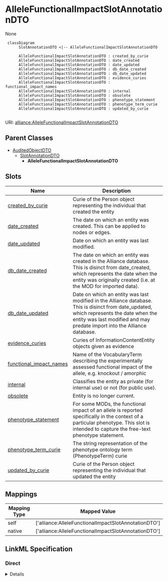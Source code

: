 # AlleleFunctionalImpactSlotAnnotationDTO

None


```mermaid
 classDiagram
      SlotAnnotationDTO <|-- AlleleFunctionalImpactSlotAnnotationDTO
      
      AlleleFunctionalImpactSlotAnnotationDTO : created_by_curie
      AlleleFunctionalImpactSlotAnnotationDTO : date_created
      AlleleFunctionalImpactSlotAnnotationDTO : date_updated
      AlleleFunctionalImpactSlotAnnotationDTO : db_date_created
      AlleleFunctionalImpactSlotAnnotationDTO : db_date_updated
      AlleleFunctionalImpactSlotAnnotationDTO : evidence_curies
      AlleleFunctionalImpactSlotAnnotationDTO : functional_impact_names
      AlleleFunctionalImpactSlotAnnotationDTO : internal
      AlleleFunctionalImpactSlotAnnotationDTO : obsolete
      AlleleFunctionalImpactSlotAnnotationDTO : phenotype_statement
      AlleleFunctionalImpactSlotAnnotationDTO : phenotype_term_curie
      AlleleFunctionalImpactSlotAnnotationDTO : updated_by_curie
      

```



URI: [alliance:AlleleFunctionalImpactSlotAnnotationDTO](http://alliancegenome.org/AlleleFunctionalImpactSlotAnnotationDTO)


## Parent Classes

* [AuditedObjectDTO](AuditedObjectDTO.md)
    * [SlotAnnotationDTO](SlotAnnotationDTO.md)
        * **AlleleFunctionalImpactSlotAnnotationDTO**




<!-- no inheritance hierarchy -->


## Slots

| Name | Description  |
| ---  | ---  |
| [created_by_curie](created_by_curie.md) | Curie of the Person object representing the individual that created the entity |
| [date_created](date_created.md) | The date on which an entity was created. This can be applied to nodes or edges. |
| [date_updated](date_updated.md) | Date on which an entity was last modified. |
| [db_date_created](db_date_created.md) | The date on which an entity was created in the Alliance database.  This is disinct from date_created, which represents the date when the entity was originally created (i.e. at the MOD for imported data). |
| [db_date_updated](db_date_updated.md) | Date on which an entity was last modified in the Alliance database.  This is disinct from date_updated, which represents the date when the entity was last modified and may predate import into the Alliance database. |
| [evidence_curies](evidence_curies.md) | Curies of InformationContentEntity objects given as evidence |
| [functional_impact_names](functional_impact_names.md) | Name of the VocabularyTerm describing the experimentally assessed functional impact of the allele, e.g. knockout / amorphic |
| [internal](internal.md) | Classifies the entity as private (for internal use) or not (for public use). |
| [obsolete](obsolete.md) | Entity is no longer current. |
| [phenotype_statement](phenotype_statement.md) | For some MODs, the functional impact of an allele is reported specifically in the context of a particular phenotype. This slot is intended to capture the free-text phenotype statement. |
| [phenotype_term_curie](phenotype_term_curie.md) | The string representation of the phenotype ontology term (PhenotypeTerm) curie |
| [updated_by_curie](updated_by_curie.md) | Curie of the Person object representing the individual that updated the entity |


## Mappings

| Mapping Type | Mapped Value |
| ---  | ---  |
| self | ['alliance:AlleleFunctionalImpactSlotAnnotationDTO'] |
| native | ['alliance:AlleleFunctionalImpactSlotAnnotationDTO'] |




## LinkML Specification

<!-- TODO: investigate https://stackoverflow.com/questions/37606292/how-to-create-tabbed-code-blocks-in-mkdocs-or-sphinx -->

### Direct

<details>
```yaml
name: AlleleFunctionalImpactSlotAnnotationDTO
from_schema: https://github.com/alliance-genome/agr_curation_schema/src/schema/alleleDTO
is_a: SlotAnnotationDTO
slots:
- functional_impact_names
- phenotype_term_curie
- phenotype_statement
slot_usage:
  phenotype_term:
    name: phenotype_term
    description: For some MODs, the functional impact of an allele is reported specifically
      in the context of a particular phenotype. This slot is intended to capture the
      PhenotypeTerm.
    required: false
  phenotype_statement:
    name: phenotype_statement
    description: For some MODs, the functional impact of an allele is reported specifically
      in the context of a particular phenotype. This slot is intended to capture the
      free-text phenotype statement.
    domain_of:
    - AlleleFunctionalImpactSlotAnnotation
    - AlleleInheritanceModeSlotAnnotation
    - AlleleFunctionalImpactSlotAnnotationDTO
    - AlleleInheritanceModeSlotAnnotationDTO
    required: false

```
</details>

### Induced

<details>
```yaml
name: AlleleFunctionalImpactSlotAnnotationDTO
from_schema: https://github.com/alliance-genome/agr_curation_schema/src/schema/alleleDTO
is_a: SlotAnnotationDTO
slot_usage:
  phenotype_term:
    name: phenotype_term
    description: For some MODs, the functional impact of an allele is reported specifically
      in the context of a particular phenotype. This slot is intended to capture the
      PhenotypeTerm.
    required: false
  phenotype_statement:
    name: phenotype_statement
    description: For some MODs, the functional impact of an allele is reported specifically
      in the context of a particular phenotype. This slot is intended to capture the
      free-text phenotype statement.
    domain_of:
    - AlleleFunctionalImpactSlotAnnotation
    - AlleleInheritanceModeSlotAnnotation
    - AlleleFunctionalImpactSlotAnnotationDTO
    - AlleleInheritanceModeSlotAnnotationDTO
    required: false
attributes:
  functional_impact_names:
    name: functional_impact_names
    description: Name of the VocabularyTerm describing the experimentally assessed
      functional impact of the allele, e.g. knockout / amorphic
    from_schema: https://github.com/alliance-genome/agr_curation_schema/src/schema/alleleDTO
    domain: AlleleFunctionalImpactSlotAnnotationDTO
    multivalued: true
    alias: functional_impact_names
    owner: AlleleFunctionalImpactSlotAnnotationDTO
    domain_of:
    - AlleleFunctionalImpactSlotAnnotationDTO
    range: string
    required: true
  phenotype_term_curie:
    name: phenotype_term_curie
    description: The string representation of the phenotype ontology term (PhenotypeTerm)
      curie
    from_schema: https://github.com/alliance-genome/agr_persistent_schema/phenotypeAndDiseaseAnnotation.yaml
    multivalued: false
    alias: phenotype_term_curie
    owner: AlleleFunctionalImpactSlotAnnotationDTO
    domain_of:
    - AlleleFunctionalImpactSlotAnnotationDTO
    - AlleleInheritanceModeSlotAnnotationDTO
    range: string
  phenotype_statement:
    name: phenotype_statement
    description: For some MODs, the functional impact of an allele is reported specifically
      in the context of a particular phenotype. This slot is intended to capture the
      free-text phenotype statement.
    from_schema: https://github.com/alliance-genome/agr_persistent_schema/phenotypeAndDiseaseAnnotation.yaml
    alias: phenotype_statement
    owner: AlleleFunctionalImpactSlotAnnotationDTO
    domain_of:
    - AlleleFunctionalImpactSlotAnnotation
    - AlleleInheritanceModeSlotAnnotation
    - AlleleFunctionalImpactSlotAnnotationDTO
    - AlleleInheritanceModeSlotAnnotationDTO
    range: string
    required: false
  evidence_curies:
    name: evidence_curies
    description: Curies of InformationContentEntity objects given as evidence
    from_schema: https://github.com/alliance-genome/agr_curation_schema/src/schema/reference
    multivalued: true
    alias: evidence_curies
    owner: AlleleFunctionalImpactSlotAnnotationDTO
    domain_of:
    - DiseaseAnnotationDTO
    - AlleleCellLineAssociationDTO
    - AlleleGenerationMethodAssociationDTO
    - AlleleGenomicEntityAssociationDTO
    - AlleleImageAssociationDTO
    - AlleleOriginAssociationDTO
    - NoteDTO
    - SlotAnnotationDTO
    - GenomicLocationAssociationDTO
    range: string
  created_by_curie:
    name: created_by_curie
    description: Curie of the Person object representing the individual that created
      the entity
    from_schema: https://github.com/alliance-genome/agr_curation_schema/core.yaml
    domain: AuditedObjectDTO
    alias: created_by_curie
    owner: AlleleFunctionalImpactSlotAnnotationDTO
    domain_of:
    - AuditedObjectDTO
    range: string
  date_created:
    name: date_created
    description: The date on which an entity was created. This can be applied to nodes
      or edges.
    from_schema: https://github.com/alliance-genome/agr_curation_schema/core.yaml
    aliases:
    - creation_date
    exact_mappings:
    - dct:createdOn
    - WIKIDATA_PROPERTY:P577
    alias: date_created
    owner: AlleleFunctionalImpactSlotAnnotationDTO
    domain_of:
    - AuditedObject
    - AuditedObjectDTO
    range: datetime
  updated_by_curie:
    name: updated_by_curie
    description: Curie of the Person object representing the individual that updated
      the entity
    from_schema: https://github.com/alliance-genome/agr_curation_schema/core.yaml
    domain: AuditedObjectDTO
    alias: updated_by_curie
    owner: AlleleFunctionalImpactSlotAnnotationDTO
    domain_of:
    - AuditedObjectDTO
    range: string
  date_updated:
    name: date_updated
    description: Date on which an entity was last modified.
    from_schema: https://github.com/alliance-genome/agr_curation_schema/core.yaml
    aliases:
    - date_last_modified
    alias: date_updated
    owner: AlleleFunctionalImpactSlotAnnotationDTO
    domain_of:
    - AuditedObject
    - AuditedObjectDTO
    range: datetime
  db_date_created:
    name: db_date_created
    description: The date on which an entity was created in the Alliance database.  This
      is disinct from date_created, which represents the date when the entity was
      originally created (i.e. at the MOD for imported data).
    from_schema: https://github.com/alliance-genome/agr_curation_schema/core.yaml
    alias: db_date_created
    owner: AlleleFunctionalImpactSlotAnnotationDTO
    domain_of:
    - AuditedObject
    - AuditedObjectDTO
    range: datetime
  db_date_updated:
    name: db_date_updated
    description: Date on which an entity was last modified in the Alliance database.  This
      is disinct from date_updated, which represents the date when the entity was
      last modified and may predate import into the Alliance database.
    from_schema: https://github.com/alliance-genome/agr_curation_schema/core.yaml
    alias: db_date_updated
    owner: AlleleFunctionalImpactSlotAnnotationDTO
    domain_of:
    - AuditedObject
    - AuditedObjectDTO
    range: datetime
  internal:
    name: internal
    description: Classifies the entity as private (for internal use) or not (for public
      use).
    notes:
    - Default value is true.
    from_schema: https://github.com/alliance-genome/agr_curation_schema/core.yaml
    alias: internal
    owner: AlleleFunctionalImpactSlotAnnotationDTO
    domain_of:
    - AuditedObject
    - AuditedObjectDTO
    range: boolean
    required: true
  obsolete:
    name: obsolete
    description: Entity is no longer current.
    notes:
    - Obsolete entities are preserved in the database for posterity but should not
      be publicly displayed.
    from_schema: https://github.com/alliance-genome/agr_curation_schema/core.yaml
    alias: obsolete
    owner: AlleleFunctionalImpactSlotAnnotationDTO
    domain_of:
    - AuditedObject
    - AuditedObjectDTO
    range: boolean

```
</details>
